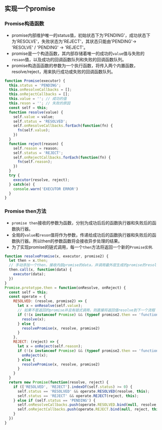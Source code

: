 ## 实现一个promise 

### Promise构造函数
- promise内部维护唯一的status值，初始状态下为'PENDING'，成功状态下为'RESOLVE'，失败状态为'REJECT'，其状态只能由'PENDING'-> 'RESOLVE' / 'PENDING' -> 'REJECT'。
- promise是一个构造函数，其内部存储着唯一的成功的``value``值与失败的``resaon``值，以及成功的回调函数队列和失败的回调函数队列。
- promise构造函函数的参数为一个执行函数，将传入两个内置函数，resolve/reject，用来执行成功或失败的回调函数队列。

```javascript
function Promise(executor) {
  this.status = 'PENDING';
  this.onResolveCallbacks = [];
  this.onRejectCallbacks = [];
  this.value = ''; // 成功的值
  this.reson = ''; // 失败的原因
  const self = this;
  function resolve(value) {
    self.value = value;
    self.status = 'RESOLVED';
    self.onResolveCallbacks.forEach(function(fn) {
      fn(self.value);
    })
  }
  function reject(reason) {
    self.reason = reason;
    self.status = 'REJECT';
    self.onRejectCallbacks.forEach(function(fn) {
      fn(self.reason);
    })
  }
  try {
    executor(resolve, reject);
  } catch(e) {
    console.warn('EXECUTOR ERROR')
  }
}

```

### Promise then方法
- ``promise then``接收的参数为函数，分别为成功后后的函数执行器和失败后的函数执行器。
- 全局的``value``和``reson``值将作为参数，传递给成功后的函数执行器和失败后的函数执行器。所以then的参数函数将会接收异步处理的结果。
- 为了实现promise的链式调用，每一个``then``方法将返回一个新的``Promise实例``.

```javascript
function resolvePromise(x, executor, promise2) {
  let then = x.then;
  // 手动添加一个then，接收内部promise的data，并调用最外层生成的promise的resolve，将值传递给外层promise的then
  then.call(x, function(data) {
    executor(data);
  })
}
Promise.prototype.then = function(onResolve, onReject) {
  const self = this;
  const operate = {
    RESOLVED: (resolve, promise2) => {
      let x = onResolve(self.value);
      // 如果不是返回的promise并且有链式调用，则直接将返回值resolve到下一个流程
      if (!(x instanceof Promise) && (typeof promise2.then == 'function')) {
        resolve(x);
      } else {
        resolvePromise(x, resolve, promise2)
      }
    },
    REJECT: (reject) => {
      let x = onReject(self.reason);
      if (!(x instanceof Promise) && (typeof promise2.then == 'function')) {
        onReject(x);
      } else {
        resolvePromise(x, resolve, promise2)
      }
    }
  }
  return new Promise(function(resolve, reject) {
    if (['RESOLVED', 'REJECT'].indexOf(self.status) >= 0) {
      self.status == 'RESOLVED' && operate.RESOLVED(resolve, this);
      self.status == 'REJECT' && operate.REJECT(reject, this);
    } else if (self.status == 'PENDING') {
      self.onResolveCallbacks.push(operate.RESOLVED.bind(null, resolve, this));
      self.onRejectCallbacks.push(operate.REJECT.bind(null, reject, this));
    }
  })
}
```